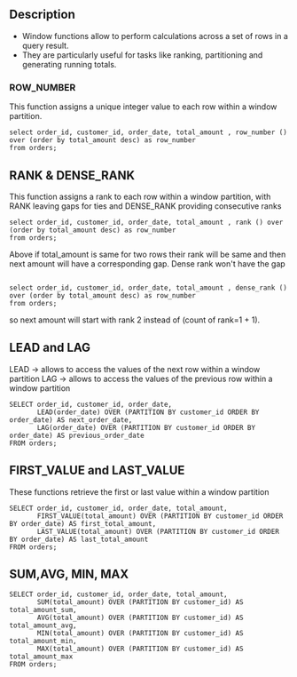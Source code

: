 ## Description

* Window functions allow to perform calculations across a set of rows in a query result.
* They are particularly useful for tasks like ranking, partitioning and generating running totals.

### ROW_NUMBER
This function assigns a unique integer value to each row within a window partition.

```postgres-sql
select order_id, customer_id, order_date, total_amount , row_number () over (order by total_amount desc) as row_number 
from orders;
```

## RANK & DENSE_RANK
This function assigns a rank to each row within a window partition, with RANK leaving gaps for ties
and DENSE_RANK providing consecutive ranks

```postgres-sql
select order_id, customer_id, order_date, total_amount , rank () over (order by total_amount desc) as row_number 
from orders;
```
Above if total_amount is same for two rows their rank will be same and then next amount will have a corresponding gap.
Dense rank won't have the gap

```postgres-sql

select order_id, customer_id, order_date, total_amount , dense_rank () over (order by total_amount desc) as row_number 
from orders;
```

so next amount will start with rank 2 instead of (count of rank=1 + 1).

## LEAD and LAG
LEAD -> allows to access the values of the next row within a window partition
LAG -> allows to access the values of the previous row within a window partition

```postgres-sql
SELECT order_id, customer_id, order_date,
       LEAD(order_date) OVER (PARTITION BY customer_id ORDER BY order_date) AS next_order_date,
       LAG(order_date) OVER (PARTITION BY customer_id ORDER BY order_date) AS previous_order_date
FROM orders;
```

## FIRST_VALUE and LAST_VALUE
These functions retrieve the first or last value within a window partition

```postgres-sql
SELECT order_id, customer_id, order_date, total_amount,
       FIRST_VALUE(total_amount) OVER (PARTITION BY customer_id ORDER BY order_date) AS first_total_amount,
       LAST_VALUE(total_amount) OVER (PARTITION BY customer_id ORDER BY order_date) AS last_total_amount
FROM orders;
```

## SUM,AVG, MIN, MAX
```postgres-sql
SELECT order_id, customer_id, order_date, total_amount,
       SUM(total_amount) OVER (PARTITION BY customer_id) AS total_amount_sum,
       AVG(total_amount) OVER (PARTITION BY customer_id) AS total_amount_avg,
       MIN(total_amount) OVER (PARTITION BY customer_id) AS total_amount_min,
       MAX(total_amount) OVER (PARTITION BY customer_id) AS total_amount_max
FROM orders;
```